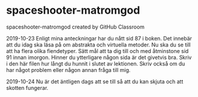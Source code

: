 # spaceshooter-matromgod
spaceshooter-matromgod created by GitHub Classroom

2019-10-23
Enligt mina anteckningar har du nått sid 87 i boken.
Det innebär att du idag ska läsa på om abstrakta och virtuella metoder. Nu ska du se till att ha flera olika fiendetyper. 
Sätt mål att ta dig till och med åtminstone sid 91 innan imorgon. Hinner du ytterligare någon sida är det givetvis bra.
Skriv i den här filen hur långt du hunnit i slutet av lektionen. Skriv också om du har något problem eller någon annan fråga till mig. 

2019-10-24 Nu är det äntligen dags att se till så att du kan skjuta och att skotten fungerar.
